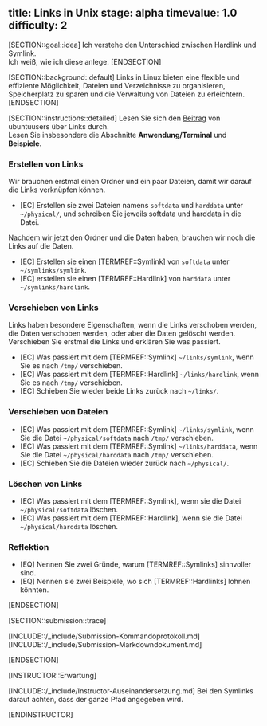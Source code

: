 title: Links in Unix
stage: alpha
timevalue: 1.0
difficulty: 2
---

[SECTION::goal::idea]
Ich verstehe den Unterschied zwischen Hardlink und Symlink.  
Ich weiß, wie ich diese anlege.
[ENDSECTION]

[SECTION::background::default]
Links in Linux bieten eine flexible und effiziente Möglichkeit, Dateien und Verzeichnisse zu 
organisieren, Speicherplatz zu sparen und die Verwaltung von Dateien zu erleichtern.
[ENDSECTION]

[SECTION::instructions::detailed]
Lesen Sie sich den [Beitrag](https://wiki.ubuntuusers.de/ln/) von ubuntuusers über Links durch.  
Lesen Sie insbesondere die Abschnitte **Anwendung/Terminal** und **Beispiele**.

### Erstellen von Links

Wir brauchen erstmal einen Ordner und ein paar Dateien, damit wir darauf die Links verknüpfen 
können.

- [EC] Erstellen sie zwei Dateien namens `softdata` und `harddata` unter `~/physical/`, und 
schreiben Sie jeweils softdata und harddata in die Datei.

Nachdem wir jetzt den Ordner und die Daten haben, brauchen wir noch die Links auf die Daten.

- [EC] Erstellen sie einen [TERMREF::Symlink] von `softdata` unter `~/symlinks/symlink`.
- [EC] erstellen sie einen [TERMREF::Hardlink] von `harddata` unter `~/symlinks/hardlink`.

### Verschieben von Links

Links haben besondere Eigenschaften, wenn die Links verschoben werden, die Daten verschoben 
werden, oder aber die Daten gelöscht werden. Verschieben Sie erstmal die Links und erklären Sie 
was passiert. 

- [EC] Was passiert mit dem [TERMREF::Symlink] `~/links/symlink`, wenn Sie es nach `/tmp/` 
   verschieben.
- [EC] Was passiert mit dem [TERMREF::Hardlink] `~/links/hardlink`, wenn Sie es nach `/tmp/` 
   verschieben.
- [EC] Schieben Sie wieder beide Links zurück nach `~/links/`.

### Verschieben von Dateien

- [EC] Was passiert mit dem [TERMREF::Symlink] `~/links/symlink`, wenn Sie die Datei 
   `~/physical/softdata` nach `/tmp/` verschieben.
- [EC] Was passiert mit dem [TERMREF::Symlink] `~/links/harddata`, wenn Sie die Datei 
   `~/physical/harddata` nach `/tmp/` verschieben.
- [EC] Schieben Sie die Dateien wieder zurück nach `~/physical/`.

### Löschen von Links

- [EC] Was passiert mit dem [TERMREF::Symlink], wenn sie die Datei `~/physical/softdata` löschen.
- [EC] Was passiert mit dem [TERMREF::Hardlink], wenn sie die Datei `~/physical/harddata` löschen.

### Reflektion

- [EQ] Nennen Sie zwei Gründe, warum [TERMREF::Symlinks] sinnvoller sind.
- [EQ] Nennen sie zwei Beispiele, wo sich [TERMREF::Hardlinks] lohnen könnten.

[ENDSECTION]

[SECTION::submission::trace]

[INCLUDE::/_include/Submission-Kommandoprotokoll.md]
[INCLUDE::/_include/Submission-Markdowndokument.md]

[ENDSECTION]

[INSTRUCTOR::Erwartung]

[INCLUDE::/_include/Instructor-Auseinandersetzung.md]
Bei den Symlinks darauf achten, dass der ganze Pfad angegeben wird.

[ENDINSTRUCTOR]